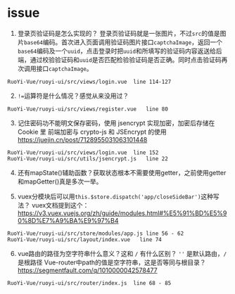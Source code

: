 # issue
1. 登录页验证码是怎么实现的？
登录页验证码就是一张图片，不过`src`的值是图片`base64`编码。首次进入页面调用验证码图片接口`captchaImage`，返回一个`base64`编码及一个`uuid`，点击登录时把`uuid`和所填写的验证码内容返送给后端，通过校验验证码和`uuid`是否匹配检验验证码是否正确。同时点击验证码再次调用接口`captchaImage`。
```
RuoYi-Vue/ruoyi-ui/src/views/login.vue  line 114-127
```

2. `!=`运算符是什么情况？感觉从来没用过？
```
RuoYi-Vue/ruoyi-ui/src/views/register.vue   line 80
```

3. 记住密码功不能明文保存密码，使用 jsencrypt 实现加密，加密后存储在 Cookie 里
前端加密与 crypto-js 和 JSEncrypt 的使用 
https://juejin.cn/post/7128955031063101448
```
RuoYi-Vue/ruoyi-ui/src/views/login.vue  line 152
RuoYi-Vue/ruoyi-ui/src/utils/jsencrypt.js   line 22
```

4. 还有mapState()辅助函数？获取状态根本不需要使用getter，之前使用getter和mapGetter()真是多次一举。

5. vuex分模块后可以用`this.$store.dispatch('app/closeSideBar')`这种写法？
vuex文档提到这个：https://v3.vuex.vuejs.org/zh/guide/modules.html#%E5%91%BD%E5%90%8D%E7%A9%BA%E9%97%B4
```
RuoYi-Vue/ruoyi-ui/src/store/modules/app.js line 56 - 62
RuoYi-Vue/ruoyi-ui/src/layout/index.vue   line 74
```

6. vue路由的路径为空字符串什么意义？这和 `/` 有什么区别？
`''` 是默认路由，`/` 是根路径
Vue-router中path的值是空字符串，这是否等同与根目录？
https://segmentfault.com/q/1010000042578477
```
RuoYi-Vue/ruoyi-ui/src/router/index.js  line 68 - 85
```
